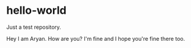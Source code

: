 # hello-world
Just a test repository.

Hey I am Aryan. How are you? I'm fine and I hope you're fine there too.
